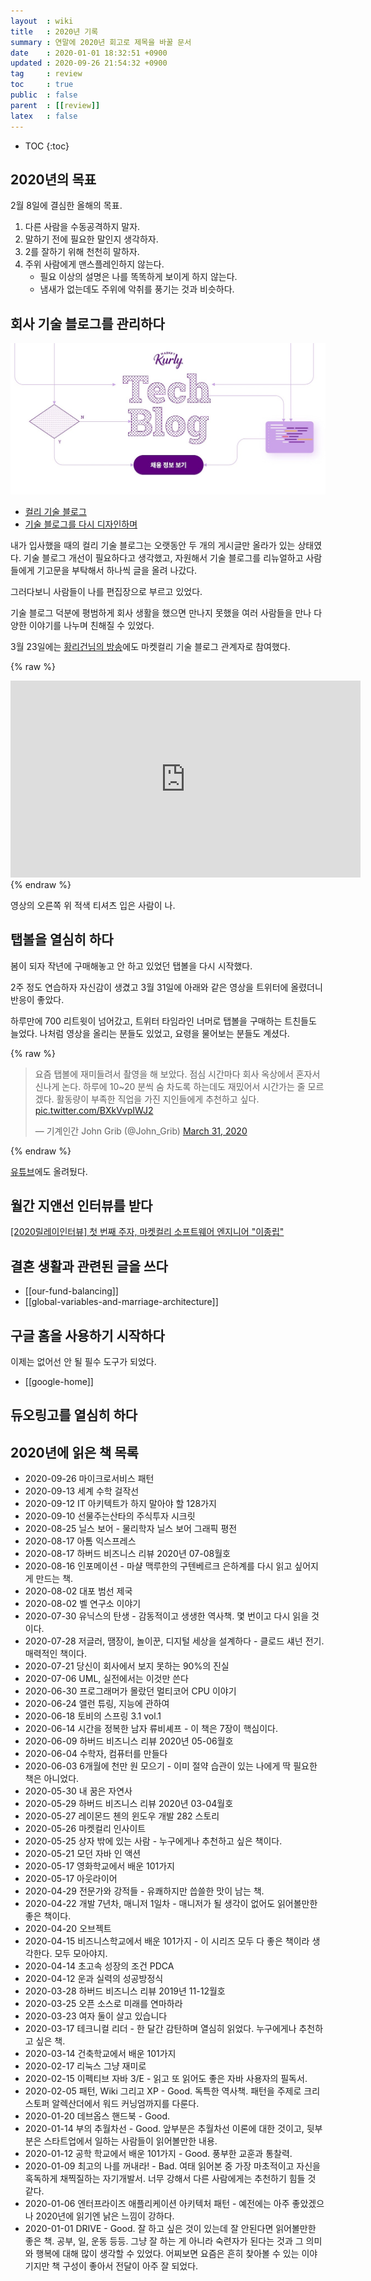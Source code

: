 ```yaml
---
layout  : wiki
title   : 2020년 기록
summary : 연말에 2020년 회고로 제목을 바꿀 문서
date    : 2020-01-01 18:32:51 +0900
updated : 2020-09-26 21:54:32 +0900
tag     : review
toc     : true
public  : false
parent  : [[review]]
latex   : false
---
```

* TOC
{:toc}

## 2020년의 목표

2월 8일에 결심한 올해의 목표.

1. 다른 사람을 수동공격하지 말자.
2. 말하기 전에 필요한 말인지 생각하자.
3. 2를 잘하기 위해 천천히 말하자.
4. 주위 사람에게 맨스플레인하지 않는다.
    - 필요 이상의 설명은 나를 똑똑하게 보이게 하지 않는다.
    - 냄새가 없는데도 주위에 악취를 풍기는 것과 비슷하다.

## 회사 기술 블로그를 관리하다

![]( /post-img/review-2020/tech-blog.jpg )

- [컬리 기술 블로그](https://helloworld.kurly.com/ )
- [기술 블로그를 다시 디자인하며]( https://helloworld.kurly.com/blog/redesign-tech-blog/ )

내가 입사했을 때의 컬리 기술 블로그는 오랫동안 두 개의 게시글만 올라가 있는 상태였다.
기술 블로그 개선이 필요하다고 생각했고, 자원해서 기술 블로그를 리뉴얼하고 사람들에게 기고문을 부탁해서 하나씩 글을 올려 나갔다.

그러다보니 사람들이 나를 편집장으로 부르고 있었다.

기술 블로그 덕분에 평범하게 회사 생활을 했으면 만나지 못했을 여러 사람들을 만나 다양한 이야기를 나누며 친해질 수 있었다.

3월 23일에는 [황리건님의 방송](https://www.facebook.com/reaganhwang/videos/10158188097189919/ )에도 마켓컬리 기술 블로그 관계자로 참여했다.

{% raw %}
<iframe src="https://www.facebook.com/plugins/video.php?href=https%3A%2F%2Fwww.facebook.com%2Freaganhwang%2Fvideos%2F10158188097189919%2F&show_text=0&width=560" width="560" height="315" style="border:none;overflow:hidden" scrolling="no" frameborder="0" allowTransparency="true" allowFullScreen="true"></iframe>
{% endraw %}

영상의 오른쪽 위 적색 티셔츠 입은 사람이 나.

## 탭볼을 열심히 하다

봄이 되자 작년에 구매해놓고 안 하고 있었던 탭볼을 다시 시작했다.

2주 정도 연습하자 자신감이 생겼고 3월 31일에 아래와 같은 영상을 트위터에 올렸더니 반응이 좋았다.

하루만에 700 리트윗이 넘어갔고, 트위터 타임라인 너머로 탭볼을 구매하는 트친들도 늘었다. 나처럼 영상을 올리는 분들도 있었고, 요령을 물어보는 분들도 계셨다.

{% raw %}
<blockquote class="twitter-tweet"><p lang="ko" dir="ltr">요즘 탭볼에 재미들려서 촬영을 해 보았다. 점심 시간마다 회사 옥상에서 혼자서 신나게 논다. 하루에 10~20 분씩 숨 차도록 하는데도 재밌어서 시간가는 줄 모르겠다. 활동량이 부족한 직업을 가진 지인들에게 추천하고 싶다. <a href="https://t.co/BXkVvpIWJ2">pic.twitter.com/BXkVvpIWJ2</a></p>&mdash; 기계인간 John Grib (@John_Grib) <a href="https://twitter.com/John_Grib/status/1244974283874390017?ref_src=twsrc%5Etfw">March 31, 2020</a></blockquote> <script async src="https://platform.twitter.com/widgets.js" charset="utf-8"></script>
{% endraw %}

[유튜브]( https://www.youtube.com/embed/hSBpml6lJ5s )에도 올려뒀다.

## 월간 지앤선 인터뷰를 받다

[[2020릴레이인터뷰] 첫 번째 주자, 마켓컬리 소프트웨어 엔지니어 "이종립"]( https://monthly-jiandson.tistory.com/49 )

## 결혼 생활과 관련된 글을 쓰다

- [[our-fund-balancing]]
- [[global-variables-and-marriage-architecture]]

## 구글 홈을 사용하기 시작하다

이제는 없어선 안 될 필수 도구가 되었다.

- [[google-home]]

## 듀오링고를 열심히 하다



## 2020년에 읽은 책 목록

- 2020-09-26 마이크로서비스 패턴
- 2020-09-13 세계 수학 걸작선
- 2020-09-12 IT 아키텍트가 하지 말아야 할 128가지
- 2020-09-10 선물주는산타의 주식투자 시크릿
- 2020-08-25 닐스 보어 - 물리학자 닐스 보어 그래픽 평전
- 2020-08-17 아톰 익스프레스
- 2020-08-17 하버드 비즈니스 리뷰 2020년 07-08월호
- 2020-08-16 인포메이션 - 마샬 맥루한의 구텐베르크 은하계를 다시 읽고 싶어지게 만드는 책.
- 2020-08-02 대포 범선 제국
- 2020-08-02 벨 연구소 이야기
- 2020-07-30 유닉스의 탄생 - 감동적이고 생생한 역사책. 몇 번이고 다시 읽을 것이다.
- 2020-07-28 저글러, 땜장이, 놀이꾼, 디지털 세상을 설계하다 - 클로드 섀넌 전기. 매력적인 책이다.
- 2020-07-21 당신이 회사에서 보지 못하는 90%의 진실
- 2020-07-06 UML, 실전에서는 이것만 쓴다
- 2020-06-30 프로그래머가 몰랐던 멀티코어 CPU 이야기
- 2020-06-24 앨런 튜링, 지능에 관하여
- 2020-06-18 토비의 스프링 3.1 vol.1
- 2020-06-14 시간을 정복한 남자 류비셰프 - 이 책은 7장이 핵심이다.
- 2020-06-09 하버드 비즈니스 리뷰 2020년 05-06월호
- 2020-06-04 수학자, 컴퓨터를 만들다
- 2020-06-03 6개월에 천만 원 모으기 - 이미 절약 습관이 있는 나에게 딱 필요한 책은 아니었다.
- 2020-05-30 내 꿈은 자연사
- 2020-05-29 하버드 비즈니스 리뷰 2020년 03-04월호
- 2020-05-27 레이몬드 첸의 윈도우 개발 282 스토리
- 2020-05-26 마켓컬리 인사이트
- 2020-05-25 상자 밖에 있는 사람 - 누구에게나 추천하고 싶은 책이다.
- 2020-05-21 모던 자바 인 액션
- 2020-05-17 영화학교에서 배운 101가지
- 2020-05-17 아웃라이어
- 2020-04-29 전문가와 강적들 - 유쾌하지만 씁쓸한 맛이 남는 책.
- 2020-04-22 개발 7년차, 매니저 1일차 - 매니저가 될 생각이 없어도 읽어볼만한 좋은 책이다.
- 2020-04-20 오브젝트
- 2020-04-15 비즈니스학교에서 배운 101가지 - 이 시리즈 모두 다 좋은 책이라 생각한다. 모두 모아야지.
- 2020-04-14 초고속 성장의 조건 PDCA
- 2020-04-12 운과 실력의 성공방정식
- 2020-03-28 하버드 비즈니스 리뷰 2019년 11-12월호
- 2020-03-25 오픈 소스로 미래를 연마하라
- 2020-03-23 여자 둘이 살고 있습니다
- 2020-03-17 테크니컬 리더 - 한 달간 감탄하며 열심히 읽었다. 누구에게나 추천하고 싶은 책.
- 2020-03-14 건축학교에서 배운 101가지
- 2020-02-17 리눅스 그냥 재미로
- 2020-02-15 이펙티브 자바 3/E - 읽고 또 읽어도 좋은 자바 사용자의 필독서.
- 2020-02-05 패턴, Wiki 그리고 XP - Good. 독특한 역사책. 패턴을 주제로 크리스토퍼 알렉산더에서 워드 커닝엄까지를 다룬다.
- 2020-01-20 데브옵스 핸드북 - Good.
- 2020-01-14 부의 추월차선 - Good. 앞부분은 추월차선 이론에 대한 것이고, 뒷부분은 스타트업에서 일하는 사람들이 읽어볼만한 내용.
- 2020-01-12 공학 학교에서 배운 101가지 - Good. 풍부한 교훈과 통찰력.
- 2020-01-09 최고의 나를 꺼내라! - Bad. 여태 읽어본 중 가장 마초적이고 자신을 혹독하게 채찍질하는 자기개발서. 너무 강해서 다른 사람에게는 추천하기 힘들 것 같다.
- 2020-01-06 엔터프라이즈 애플리케이션 아키텍처 패턴 - 예전에는 아주 좋았겠으나 2020년에 읽기엔 낡은 느낌이 강하다.
- 2020-01-01 DRIVE - Good. 잘 하고 싶은 것이 있는데 잘 안된다면 읽어볼만한 좋은 책. 공부, 일, 운동 등등. 그냥 잘 하는 게 아니라 숙련자가 된다는 것과 그 의미와 행복에 대해 많이 생각할 수 있었다. 어찌보면 요즘은 흔히 찾아볼 수 있는 이야기지만 책 구성이 좋아서 전달이 아주 잘 되었다.
